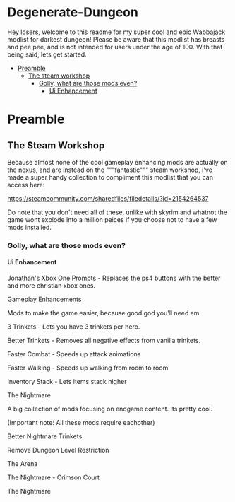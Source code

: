 # Degenerate-Dungeon
Hey losers, welcome to this readme for my super cool and epic Wabbajack modlist for darkest dungeon! Please be aware that this modlist has breasts and pee pee, and is not intended for users under the age of 100. With that being said, lets get started.
- [Preamble](#Preamble)
  - [The steam workshop](#The-Steam-Workshop)
    - [Golly, what are those mods even?](#gollygosh)
      - [Ui Enhancement](#ui-enhancement)
# Preamble
## The Steam Workshop
Because almost none of the cool gameplay enhancing mods are actually on the nexus, and are instead on the """fantastic""" steam workshop, i've made a super handy collection to compliment this modlist that you can access here:

https://steamcommunity.com/sharedfiles/filedetails/?id=2154264537

Do note that you don't need all of these, unlike with skyrim and whatnot the game wont explode into a million peices if you choose not to have a few mods installed.

### Golly, what are those mods even?
#### Ui Enhancement

Jonathan's Xbox One Prompts - Replaces the ps4 buttons with the better and more christian xbox ones.

Gameplay Enhancements

Mods to make the game easier, because good god you'll need em

3 Trinkets - Lets you have 3 trinkets per hero.

Better Trinkets - Removes all negative effects from vanilla trinkets.

Faster Combat - Speeds up attack animations

Faster Walking - Speeds up walking from room to room

Inventory Stack - Lets items stack higher

The Nightmare

A big collection of mods focusing on endgame content. Its pretty cool.

(Important note: All these mods require eachother)

Better Nightmare Trinkets

Remove Dungeon Level Restriction

The Arena

The Nightmare - Crimson Court

The Nightmare


